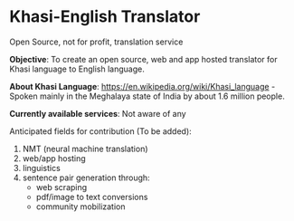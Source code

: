 # Khasi-English Translator

Open Source, not for profit, translation service

**Objective**: To create an open source, web and app hosted translator for Khasi language to English language. 

**About Khasi Language**: https://en.wikipedia.org/wiki/Khasi_language - Spoken mainly in the Meghalaya state of India by about 1.6 million people.

**Currently available services**: Not aware of any

Anticipated fields for contribution (To be added):
1. NMT (neural machine translation)
2. web/app hosting
3. linguistics
4. sentence pair generation through:
   - web scraping
   - pdf/image to text conversions
   - community mobilization 

